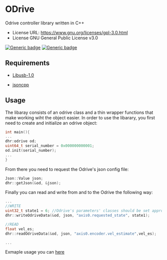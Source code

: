 # ODrive

Odrive controller library written in C++


- License URL: https://www.gnu.org/licenses/gpl-3.0.html
- License GNU General Public License v3.0

[![Generic badge](https://img.shields.io/badge/C%2B%2B-14-brightgreen)](https://shields.io/)
[![Generic badge](https://img.shields.io/badge/CMake-3.15-yellow)](https://shields.io/)

## Requirements
- [Libusb-1.0](https://github.com/libusb/libusb)

- [jsoncpp](https://github.com/open-source-parsers/jsoncpp)

## Usage
The libaray consists of an odrive class and a thin wrapper functions that make working wiht the object easier.
In order to use the libarary, you first need to create and initialize an odrive object:
```cpp
int main(){
...
dhr:odrive od;
uint64_t serial_number = 0x000000000001;
od.init(serial_number);
...
}
```
From there you need to request the Odrive's json config file:
```cpp
Json::Value json;
dhr::getJson(&od, &json);
```
Finally you can read and write from and to the Odrive the following way:
```cpp
...
//WRITE
uint32_t state1 = 6; //Odrive's parameters' classes should be set appropriately to the documentation
dhr::writeOdriveData(&od, json, "axis0.requested_state", state1);

//READ
float vel_es;
dhr::readOdriveData(&od, json, "axis0.encoder.vel_estimate",vel_es);

...
```
Exmaple usage you can [here](https://github.com/DHREngineering/Odrive/blob/master/main.cpp)


